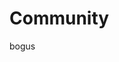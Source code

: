 # Community

bogus
<meta name="maintainedBy" value="jarodreyes">
<meta name="title" value="🫧 Community">
